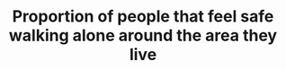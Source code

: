 ---
actual_indicator_available: Percent of persons ages 18 and older who report feeling
  safe walking near their home
comments_and_limitations: 'The results are based on telephone interviews with a random
  sample of adults, age 18 +, living in the U.S. The interviews are conducted with
  respondents on landline telephones and cell phones with a minimum quota of 50% cell
  phone and 50% landlines respondents, with additional quota by region. Phone numbers
  are selected using random digit dial methods. Landline respondents are chosen at
  random within each household based on the adult with the most recent birthday. Samples
  are weighted to correct for unequal probability of selection, non-response, and
  double coverage of landline and cell users in two sampling frames. All estimates
  are subject to sampling error. Each year, the margin of error is approximately +/-
  4 percentage points at the 95% confidence level. (For additional detail, see http://www.gallup.com/poll/179558/not-safe-walking-night-near-home.
  The National Crime Victimization Survey, conducted by the U.S. Census Bureau for
  the Bureau of Justice Statistics, does not collect this information; however, as
  part of methodological work for the NCVS redesign, the BJS is conducting the American
  Crime Survey. The survey includes an item similar to that used by Gallup: Is there
  any place within a mile of your home where you would be afraid to walk alone at
  night? [ ] Yes   [ ] No. The companion survey is a mail survey, self-administered
  (with a split sample of about 200,000 to determine appropriate placement). For more
  detail, see the OMB clearance package: https://www.reginfo.gov/public/do/PRAViewDocument?ref_nbr=201502-1121-001.
  The field test is nearing completion, with a report expected in the fall of 2017.'
computation_units: Randomly selected adult
data_non_statistical: false
date_metadata_updated: March 2018
date_of_national_source_publication: November 2015
disaggregation_categories: None
disaggregation_geography: None
goal_meta_link: http://unstats.un.org/sdgs/files/metadata-compilation/Metadata-Goal-16.pdf
graph_title: Percent of persons ages 18 and older who report feeling safe walking
  near their home
graph_type: line
has_metadata: false
indicator: 16.1.4
indicator_definition: 'Adult U.S. residents who answer "yes" to the following: Is
  there any area near where you live - that is,within a mile - where you would be
  afraid to walk alone at night?'
indicator_name: Proportion of people that feel safe walking alone around the area
  they live
indicator_sort_order: 16-01-04
indicator_variable: pct_18y_over_safe_walking
international_and_national_references: (for 2015 data) http://www.gallup.com/poll/186563/women-poor-urbanitesnot-feel-safe-walking-night-near-home.aspx
layout: indicator
method_of_computation: Percent of total adult U.S. resident population
national_geographical_coverage: United States
periodicity: Annual survey, conducted by Gallup, in October of each year
permalink: /16-1-4/
published: true
reporting_status: complete
sdg_goal: 16
source_active_1: true
source_agency_staff_email_1: allen.beck@usdoj.gov
source_agency_staff_name_1: Gallup Inc., Jim Norman (provided by the Bureau of Justice
  Statistics)
source_agency_survey_dataset_1: 'Gallup''s Crime Survey (conducted annually in October) '
source_notes_1: (for 2007-2014 data) http://www.gallup.com/poll/179558/not-feel-safe-walking-night-alone.aspx
source_organisation_1: 'Gallup''s Crime Survey (conducted annually in October) '
source_title_1: null
target: Significantly reduce all forms of violence and related death rates everywhere.
target_id: '16.1'
time_period: Snapshot at time of interview
title: Proportion of people that feel safe walking alone around the area they live
un_custodial_agency: UNODC
un_designated_tier: '2'
variable_description: null
variable_notes: null
---